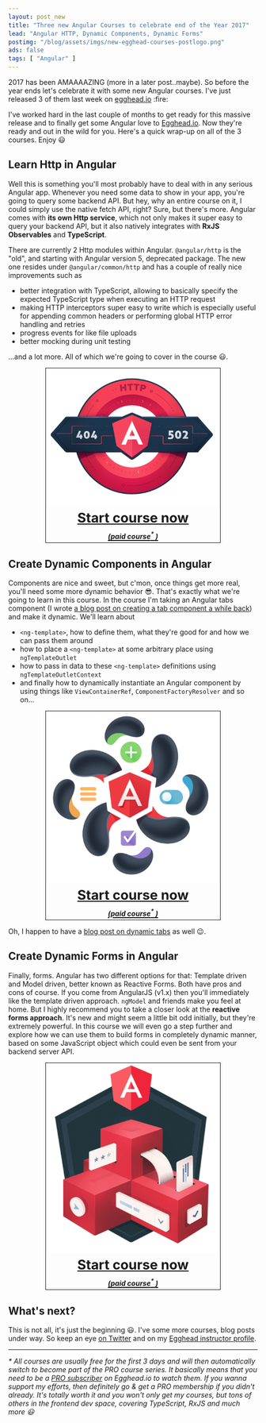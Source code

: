 ```yaml
---
layout: post_new
title: "Three new Angular Courses to celebrate end of the Year 2017"
lead: "Angular HTTP, Dynamic Components, Dynamic Forms"
postimg: "/blog/assets/imgs/new-egghead-courses-postlogo.png"
ads: false
tags: [ "Angular" ]
---
```


<div class="article-intro">
	2017 has been AMAAAAZING (more in a later post..maybe). So before the year ends let's celebrate it with some new Angular courses. I've just released 3 of them last week on <a href="https://egghead.io/instructors/juri-strumpflohner" target="_blank">egghead.io</a> :fire:
</div>

I've worked hard in the last couple of months to get ready for this massive release and to finally get some Angular love to <a href="https://egghead.io/instructors/juri-strumpflohner" target="_blank">Egghead.io</a>. Now they're ready and out in the wild for you. Here's a quick wrap-up on all of the 3 courses. Enjoy :smiley:

## Learn Http in Angular

Well this is something you'll most probably have to deal with in any serious Angular app. Whenever you need some data to show in your app, you're going to query some backend API. But hey, why an entire course on it, I could simply use the native fetch API, right? Sure, but there's more. Angular comes with **its own Http service**, which not only makes it super easy to query your backend API, but it also natively integrates with **RxJS Observables** and **TypeScript**.

There are currently 2 Http modules within Angular. `@angular/http` is the "old", and starting with Angular version 5, deprecated package. The new one resides under `@angular/common/http` and has a couple of really nice improvements such as

* better integration with TypeScript, allowing to basically specify the expected TypeScript type when executing an HTTP request
* making HTTP interceptors super easy to write which is especially useful for appending common headers or performing global HTTP error handling and retries
* progress events for like file uploads
* better mocking during unit testing

...and a lot more. All of which we're going to cover in the course :smiley:.

<a href="https://egghead.io/courses/learn-http-in-angular" class="external-link" data-client="eggheadio" data-uid="courses/learn-http-in-angular" style="font-size: 27px;text-align:center;display: block;font-weight: bold;border: 1px solid;width: 70%;margin: 0 auto;">
    <img src="/blog/assets/imgs/egghead-logo-http.png" style="width:350px"><br>
    Start course now<br>
    <i style="font-size:14px">(paid course<sup>*</sup> )</i>
</a>

## Create Dynamic Components in Angular

Components are nice and sweet, but c'mon, once things get more real, you'll need some more dynamic behavior :sunglasses:. That's exactly what we're going to learn in this course. In the course I'm taking an Angular tabs component (I wrote [a blog post on creating a tab component a while back](/blog/2016/02/learning-ng2-creating-tab-component/)) and make it dynamic. We'll learn about

* `<ng-template>`, how to define them, what they're good for and how we can pass them around
* how to place a `<ng-template>` at some arbitrary place using `ngTemplateOutlet`
* how to pass in data to these `<ng-template>` definitions using `ngTemplateOutletContext`
* and finally how to dynamically instantiate an Angular component by using things like `ViewContainerRef`, `ComponentFactoryResolver` and so on...

<a href="https://egghead.io/courses/create-dynamic-components-in-angular" class="external-link" data-client="eggheadio" data-uid="courses/create-dynamic-components-in-angular" style="font-size: 27px;text-align:center;display: block;font-weight: bold;border: 1px solid;width: 70%;margin: 0 auto;">
    <img src="/blog/assets/imgs/egghead-logo-dyn-cmp.png" style="width:350px"><br>
    Start course now<br>
    <i style="font-size:14px">(paid course<sup>*</sup> )</i>
</a>

Oh, I happen to have a [blog post on dynamic tabs](/blog/2017/07/ng2-dynamic-tab-component/) as well :wink:.

## Create Dynamic Forms in Angular

Finally, forms. Angular has two different options for that: Template driven and Model driven, better known as Reactive Forms. Both have pros and cons of course. If you come from AngularJS (v1.x) then you'll immediately like the template driven approach. `ngModel` and friends make you feel at home. But I highly recommend you to take a closer look at the **reactive forms approach**. It's new and might seem a little bit odd initially, but they're extremely powerful. In this course we will even go a step further and explore how we can use them to build forms in completely dynamic manner, based on some JavaScript object which could even be sent from your backend server API.

<a href="https://egghead.io/courses/create-dynamic-forms-in-angular" class="external-link" data-client="eggheadio" data-uid="courses/create-dynamic-forms-in-angular" style="font-size: 27px;text-align:center;display: block;font-weight: bold;border: 1px solid;width: 70%;margin: 0 auto;">
    <img src="/blog/assets/imgs/egghead-logo-dyn-forms.png" style="width:350px"><br>
    Start course now<br>
    <i style="font-size:14px">(paid course<sup>*</sup> )</i>
</a>

## What's next?

This is not all, it's just the beginning :smiley:. I've some more courses, blog posts under way. So keep an eye [on Twitter](https://twitter.com/juristr) and on my [Egghead instructor profile](https://egghead.io/instructors/juri-strumpflohner).

---

_\* All courses are usually free for the first 3 days and will then automatically switch to become part of the PRO course series. It basically means that you need to be a <a href="https://egghead.io/pricing">PRO subscriber</a> on Egghead.io to watch them. If you wanna support my efforts, then definitely go & get a PRO membership if you didn't already. It's totally worth it and you won't only get my courses, but tons of others in the frontend dev space, covering TypeScript, RxJS and much more :smiley:_
